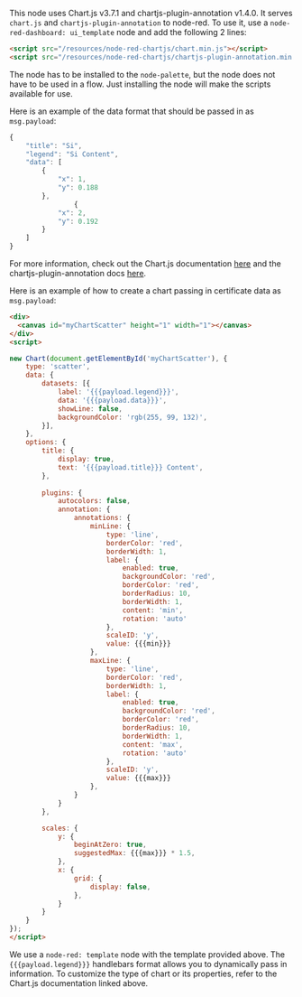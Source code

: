 This node uses Chart.js v3.7.1 and chartjs-plugin-annotation v1.4.0. It serves `chart.js` and `chartjs-plugin-annotation` to node-red. To use it, use a `node-red-dashboard: ui_template` node and add the following 2 lines:

```html
<script src="/resources/node-red-chartjs/chart.min.js"></script>
<script src="/resources/node-red-chartjs/chartjs-plugin-annotation.min.js"></script>
```

The node has to be installed to the `node-palette`, but the node does not have to be used in a flow. Just installing the node will make the scripts available for use.

Here is an example of the data format that should be passed in as `msg.payload`:

```javascript
{
    "title": "Si",
    "legend": "Si Content",
    "data": [
        {
            "x": 1,
            "y": 0.188
        },
                {
            "x": 2,
            "y": 0.192
        }
    ]
}
```

For more information, check out the Chart.js documentation [here](https://www.chartjs.org/docs/latest/) and the chartjs-plugin-annotation docs [here](https://www.chartjs.org/chartjs-plugin-annotation/latest/).

Here is an example of how to create a chart passing in certificate data as `msg.payload`:
```html
<div>
  <canvas id="myChartScatter" height="1" width="1"></canvas>
</div>
<script>

new Chart(document.getElementById('myChartScatter'), {
    type: 'scatter',
    data: {
        datasets: [{
            label: '{{{payload.legend}}}',
            data: '{{{payload.data}}}',
            showLine: false,
            backgroundColor: 'rgb(255, 99, 132)',
        }],
    },
    options: {
        title: {
            display: true,
            text: '{{{payload.title}}} Content',
        }, 
        
        plugins: {
            autocolors: false,
            annotation: {
                annotations: {
                    minLine: {
                        type: 'line',
                        borderColor: 'red',
                        borderWidth: 1,
                        label: {
                            enabled: true,
                            backgroundColor: 'red',
                            borderColor: 'red',
                            borderRadius: 10,
                            borderWidth: 1,
                            content: 'min',
                            rotation: 'auto'
                        },
                        scaleID: 'y',
                        value: {{{min}}}
                    },
                    maxLine: {
                        type: 'line',
                        borderColor: 'red',
                        borderWidth: 1,
                        label: {
                            enabled: true,
                            backgroundColor: 'red',
                            borderColor: 'red',
                            borderRadius: 10,
                            borderWidth: 1,
                            content: 'max',
                            rotation: 'auto'
                        },
                        scaleID: 'y',
                        value: {{{max}}}
                    },
                }
            }
        },

        scales: {
            y: {
                beginAtZero: true,
                suggestedMax: {{{max}}} * 1.5,
            },
            x: {
                grid: {
                    display: false,
                },
            }
        }
    }
});
</script>
```

We use a `node-red: template` node with the template provided above. The `{{{payload.legend}}}` handlebars format allows you to dynamically pass in information. To customize the type of chart or its properties, refer to the Chart.js documentation linked above.